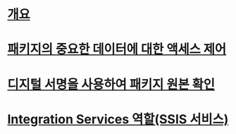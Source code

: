 # [개요](security-overview-integration-services.md)  
# [패키지의 중요한 데이터에 대한 액세스 제어](access-control-for-sensitive-data-in-packages.md)  
# [디지털 서명을 사용하여 패키지 원본 확인](identify-the-source-of-packages-with-digital-signatures.md)  
# [Integration Services 역할(SSIS 서비스)](integration-services-roles-ssis-service.md)